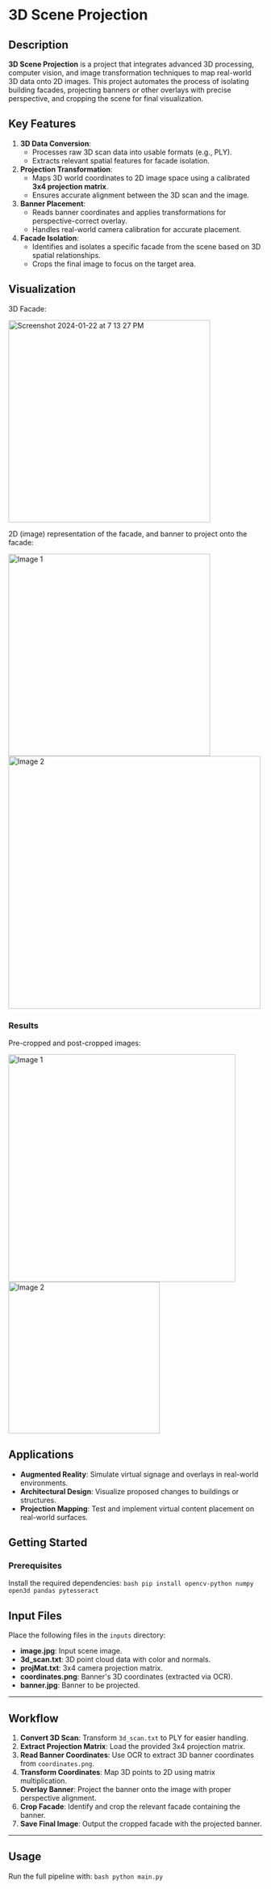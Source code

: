 # 3D Scene Projection

## Description
**3D Scene Projection** is a project that integrates advanced 3D processing, computer vision, and image transformation techniques to map real-world 3D data onto 2D images. This project automates the process of isolating building facades, projecting banners or other overlays with precise perspective, and cropping the scene for final visualization.

## Key Features
1. **3D Data Conversion**:
   - Processes raw 3D scan data into usable formats (e.g., PLY).
   - Extracts relevant spatial features for facade isolation.
2. **Projection Transformation**:
   - Maps 3D world coordinates to 2D image space using a calibrated **3x4 projection matrix**.
   - Ensures accurate alignment between the 3D scan and the image.
3. **Banner Placement**:
   - Reads banner coordinates and applies transformations for perspective-correct overlay.
   - Handles real-world camera calibration for accurate placement.
4. **Facade Isolation**:
   - Identifies and isolates a specific facade from the scene based on 3D spatial relationships.
   - Crops the final image to focus on the target area.


## Visualization
3D Facade: 

<img width="400" alt="Screenshot 2024-01-22 at 7 13 27 PM" src="https://github.com/user-attachments/assets/8a8f1c35-8c99-49cf-baca-bdb8cc8a319d">

2D (image) representation of the facade, and banner to project onto the facade:
<div>
  <img src="https://github.com/user-attachments/assets/1eb9fe55-b63e-40a3-95be-7b70838a48ee" alt="Image 1" width="400"/>
  <img src="https://github.com/user-attachments/assets/1681fca5-4f68-4048-962a-aca2a90be18b" alt="Image 2" width="500"/>
</div>


### Results
Pre-cropped and post-cropped images:
<div>
  <img src="https://github.com/user-attachments/assets/c83686b3-5a87-4cfc-8919-c4435f12b49e" alt="Image 1" width="450"/>
  <img src="https://github.com/user-attachments/assets/fa4d6a40-ccc3-4164-838d-0b8c5fd969d3" alt="Image 2" width="300"/>
</div>





## Applications
- **Augmented Reality**: Simulate virtual signage and overlays in real-world environments.
- **Architectural Design**: Visualize proposed changes to buildings or structures.
- **Projection Mapping**: Test and implement virtual content placement on real-world surfaces.

## Getting Started

### Prerequisites
Install the required dependencies:
```bash pip install opencv-python numpy open3d pandas pytesseract```

## Input Files
Place the following files in the `inputs` directory:

- **image.jpg**: Input scene image.
- **3d_scan.txt**: 3D point cloud data with color and normals.
- **projMat.txt**: 3x4 camera projection matrix.
- **coordinates.png**: Banner's 3D coordinates (extracted via OCR).
- **banner.jpg**: Banner to be projected.

---

## Workflow
1. **Convert 3D Scan**: Transform `3d_scan.txt` to PLY for easier handling.
2. **Extract Projection Matrix**: Load the provided 3x4 projection matrix.
3. **Read Banner Coordinates**: Use OCR to extract 3D banner coordinates from `coordinates.png`.
4. **Transform Coordinates**: Map 3D points to 2D using matrix multiplication.
5. **Overlay Banner**: Project the banner onto the image with proper perspective alignment.
6. **Crop Facade**: Identify and crop the relevant facade containing the banner.
7. **Save Final Image**: Output the cropped facade with the projected banner.

---

## Usage
Run the full pipeline with:
```bash python main.py```

